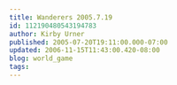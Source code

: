 ```yaml
---
title: Wanderers 2005.7.19
id: 112190480543194783
author: Kirby Urner
published: 2005-07-20T19:11:00.000-07:00
updated: 2006-11-15T11:43:00.420-08:00
blog: world_game
tags: 
---
```


